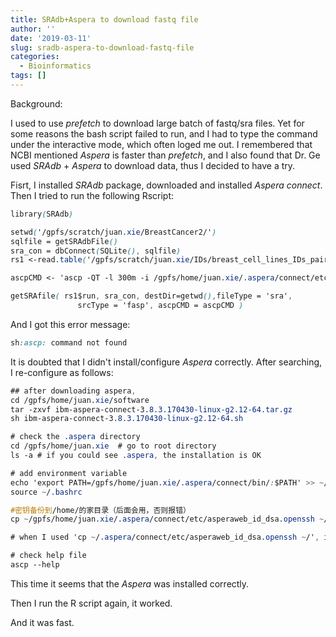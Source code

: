 ```yaml
---
title: SRAdb+Aspera to download fastq file
author: ''
date: '2019-03-11'
slug: sradb-aspera-to-download-fastq-file
categories:
  - Bioinformatics
tags: []
---
```


Background:

I used to use *prefetch* to download large batch of fastq/sra files. Yet for some reasons the bash script failed to run, and I had to type the command under the interactive mode, which often loged me out. I remembered that NCBI mentioned *Aspera* is faster than *prefetch*, and I also found that Dr. Ge used *SRAdb* + *Aspera* to download data, thus I decided to have a try.

Fisrt, I installed *SRAdb* package, downloaded and installed *Aspera connect*. Then I tried to run the following Rscript:

```css
library(SRAdb)

setwd('/gpfs/scratch/juan.xie/BreastCancer2/')
sqlfile = getSRAdbFile() 
sra_con = dbConnect(SQLite(), sqlfile)
rs1 <-read.table('/gpfs/scratch/juan.xie/IDs/breast_cell_lines_IDs_paired',header=T)

ascpCMD <- 'ascp -QT -l 300m -i /gpfs/home/juan.xie/.aspera/connect/etc/asperaweb_id_dsa.openssh'

getSRAfile( rs1$run, sra_con, destDir=getwd(),fileType = 'sra',
               srcType = 'fasp', ascpCMD = ascpCMD )

```
And I got this error message:

```css
sh:ascp: command not found
```

It is doubted that I didn't install/configure *Aspera* correctly. After searching, I re-configure as follows:

```css
## after downloading aspera, 
cd /gpfs/home/juan.xie/software
tar -zxvf ibm-aspera-connect-3.8.3.170430-linux-g2.12-64.tar.gz
sh ibm-aspera-connect-3.8.3.170430-linux-g2.12-64.sh

# check the .aspera directory
cd /gpfs/home/juan.xie  # go to root directory
ls -a # if you could see .aspera, the installation is OK

# add environment variable
echo 'export PATH=/gpfs/home/juan.xie/.aspera/connect/bin/:$PATH' >> ~/.bashrc
source ~/.bashrc   

#密钥备份到/home/的家目录（后面会用，否则报错）
cp ~/gpfs/home/juan.xie/.aspera/connect/etc/asperaweb_id_dsa.openssh ~/

# when I used 'cp ~/.aspera/connect/etc/asperaweb_id_dsa.openssh ~/', it did not work.

# check help file
ascp --help 
```
This time it seems that the *Aspera* was installed correctly.

Then I run the R script again, it worked.

And it was fast.
